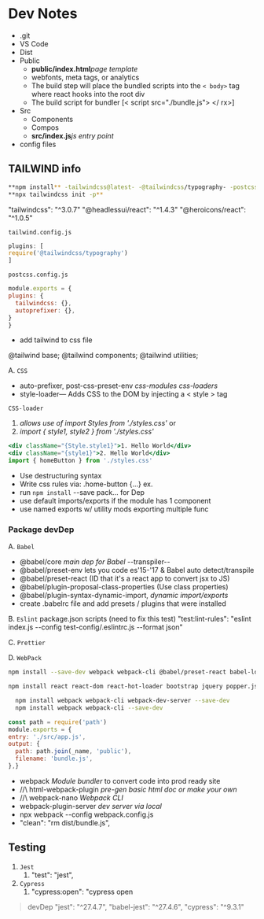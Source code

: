 
# Dev Notes

- .git
- VS Code
- Dist
- Public
  - **public/index.html**_page template_
  - webfonts, meta tags, or analytics
  - The build step will place the bundled scripts into the `< body>` tag where react hooks into the root div
  - The build script for bundler [< script src="./bundle.js"> </ rx>]
- Src
  - Components
  - Compos
  - **src/index.js**_js entry point_
- config files

## TAILWIND info

```bash
**npm install** -tailwindcss@latest- -@tailwindcss/typography- -postcss@latest- -autoprefixer@latest-
**npx tailwindcss init -p**
```

  "tailwindcss": "^3.0.7"
  "@headlessui/react": "^1.4.3"
  "@heroicons/react": "^1.0.5"

`tailwind.config.js`

```js
plugins: [
require('@tailwindcss/typography')
]
```

`postcss.config.js`

```js
module.exports = {
plugins: {
  tailwindcss: {},
  autoprefixer: {},
}
}
```

- add tailwind to css file

@tailwind base;
@tailwind components;
@tailwind utilities;

A. `CSS`

- auto-prefixer, post-css-preset-env _css-modules_ _css-loaders_
- style-loader— Adds CSS to the DOM by injecting a < style > tag

`CSS-loader`

1. _allows use of import Styles from './styles.css'_ or
2. _import { style1, style2 } from './styles.css'_

```jsx
<div className="{Style.style1}">1. Hello World</div>
<div className="{style1}">2. Hello World</div>
import { homeButton } from './styles.css'
```

- Use destructuring syntax
- Write css rules via: .home-button {...} ex.
- run `npm install` --save pack... for Dep
- use default imports/exports if the module has 1 component
- use named exports w/ utility mods exporting multiple func

### Package devDep

A. `Babel`

- @babel/core _main dep for Babel_ --transpiler--
- @babel/preset-env lets you code es'15-'17 & Babel auto detect/transpile
- @babel/preset-react (ID that it's a react app to convert jsx to JS)
- @babel/plugin-proposal-class-properties (Use class properties)
- @babel/plugin-syntax-dynamic-import, _dynamic import/exports_
- create .babelrc file and add presets / plugins that were installed

B. `Eslint`
package.json scripts (need to fix this test)
"test:lint-rules": "eslint index.js --config test-config/.eslintrc.js --format json"

C. `Prettier`

D. `WebPack`

```bash
npm install --save-dev webpack webpack-cli @babel/preset-react babel-loader @babel/core @babel/preset-env @hot-loader/react-dom webpack-dev-server css-loader style-loader html-webpack-plugin postcss-loader autoprefixer jest babel-jest css-loader style-loader file-loader url-loader lodash-webpack-plugin prettier

npm install react react-dom react-hot-loader bootstrap jquery popper.js tailwindcss lodash
```

```bash
  npm install webpack webpack-cli webpack-dev-server --save-dev
  npm install webpack webpack-cli --save-dev
```

```js
const path = require('path')
module.exports = {
entry: './src/app.js',
output: {
  path: path.join(_name, 'public'),
  filename: 'bundle.js',
},}
```

- webpack _Module bundler_ to convert code into prod ready site
- //\\ html-webpack-plugin _pre-gen basic html doc or make your own_
- //\\ webpack-nano _Webpack CLI_
- webpack-plugin-server _dev server via local_
- npx webpack --config webpack.config.js
- "clean": "rm dist/bundle.js",

## Testing

1. `Jest`
   1. "test": "jest",
2. `Cypress`
   1. "cypress:open": "cypress open

> devDep
"jest": "^27.4.7",
"babel-jest": "^27.4.6",
"cypress": "^9.3.1"
